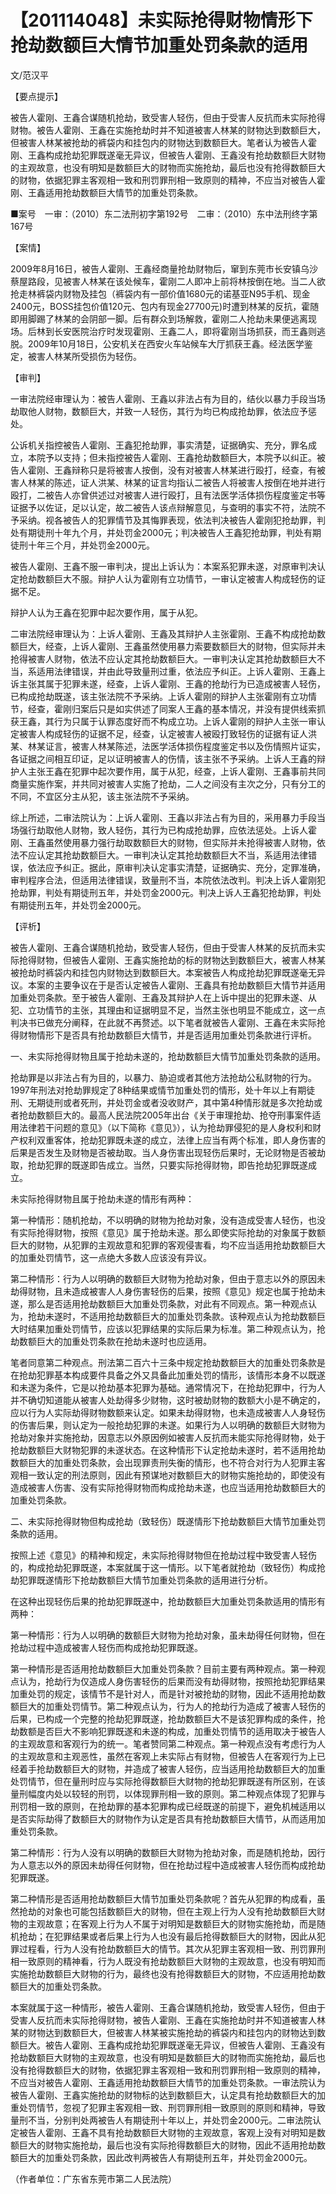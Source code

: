 # 【201114048】未实际抢得财物情形下抢劫数额巨大情节加重处罚条款的适用

文/范汉平

【要点提示】

被告人霍刚、王鑫合谋随机抢劫，致受害人轻伤，但由于受害人反抗而未实际抢得财物。被告人霍刚、王鑫在实施抢劫时并不知道被害人林某的财物达到数额巨大，但被害人林某被抢劫的裤袋内和挂包内的财物达到数额巨大。笔者认为被告人霍刚、王鑫构成抢劫犯罪既遂毫无异议，但被告人霍刚、王鑫没有抢劫数额巨大财物的主观故意，也没有明知是数额巨大的财物而实施抢劫，最后也没有抢得数额巨大的财物，依据犯罪主客观相一致和刑罚罪刑相一致原则的精神，不应当对被告人霍刚、王鑫适用抢劫数额巨大情节的加重处罚条款。

■案号　一审：（2010）东二法刑初字第192号　二审：（2010）东中法刑终字第167号

【案情】

2009年8月16日，被告人霍刚、王鑫经商量抢劫财物后，窜到东莞市长安镇乌沙蔡屋路段，见被害人林某在该处候车，霍刚二人即冲上前将林按倒在地。当二人欲抢走林裤袋内财物及挂包（裤袋内有一部价值1680元的诺基亚N95手机、现金2400元，BOSS挂包价值120元、包内有现金27700元)时遭到林某的反抗，霍随即用脚踢了林某的会阴部一脚。后有群众到场解救，霍刚二人抢劫未果便逃离现场。后林到长安医院治疗时发现霍刚、王鑫二人，即将霍刚当场抓获，而王鑫则逃脱。2009年10月18日，公安机关在西安火车站候车大厅抓获王鑫。经法医学鉴定，被害人林某所受损伤为轻伤。

【审判】

一审法院经审理认为：被告人霍刚、王鑫以非法占有为目的，结伙以暴力手段当场劫取他人财物，数额巨大，并致一人轻伤，其行为均已构成抢劫罪，依法应予惩处。

公诉机关指控被告人霍刚、王鑫犯抢劫罪，事实清楚，证据确实、充分，罪名成立，本院予以支持；但未指控被告人霍刚、王鑫抢劫数额巨大，本院予以纠正。被告人霍刚、王鑫辩称只是将被害人按倒，没有对被害人林某进行殴打，经查，有被害人林某的陈述，证人洪某、林某的证言均指认二被告人将被害人按倒在地并进行殴打，二被告人亦曾供述过对被害人进行殴打，且有法医学活体损伤程度鉴定书等证据予以佐证，足以认定，故二被告人该点辩解意见，与查明的事实不符，法院不予采纳。视各被告人的犯罪情节及其悔罪表现，依法判决被告人霍刚犯抢劫罪，判处有期徒刑十年九个月，并处罚金2000元；判决被告人王鑫犯抢劫罪，判处有期徒刑十年三个月，并处罚金2000元。

被告人霍刚、王鑫不服一审判决，提出上诉认为：本案系犯罪未遂，对原审判决认定抢劫数额巨大不服。辩护人认为霍刚有立功情节，一审认定被害人构成轻伤的证据不足。

辩护人认为王鑫在犯罪中起次要作用，属于从犯。

二审法院经审理认为：上诉人霍刚、王鑫及其辩护人主张霍刚、王鑫不构成抢劫数额巨大，经查，上诉人霍刚、王鑫虽然使用暴力索要数额巨大的财物，但实际并未抢得被害人财物，依法不应认定其抢劫数额巨大。一审判决认定其抢劫数额巨大不当，系适用法律错误，并由此导致量刑过重，依法应予纠正。上诉人霍刚、王鑫上诉主张其属于犯罪未遂，经查，上诉人霍刚、王鑫的抢劫行为已造成被害人轻伤，已构成抢劫既遂，该主张法院不予采纳。上诉人霍刚的辩护人主张霍刚有立功情节，经查，霍刚归案后只是如实供述了同案人王鑫的基本情况，并没有提供线索抓获王鑫，其行为只属于认罪态度好而不构成立功。上诉人霍刚的辩护人主张一审认定被害人构成轻伤的证据不足，经查，认定被害人被殴打致轻伤的证据有证人洪某、林某证言，被害人林某陈述，法医学活体损伤程度鉴定书以及伤情照片证实，各证据之间相互印证，足以证明被害人的伤情，该主张不予采纳。上诉人王鑫的辩护人主张王鑫在犯罪中起次要作用，属于从犯，经查，上诉人霍刚、王鑫事前共同商量实施作案，并共同对被害人实施了抢劫，二人之间没有主次之分，只有分工的不同，不宜区分主从犯，该主张法院不予采纳。

综上所述，二审法院认为：上诉人霍刚、王鑫以非法占有为目的，采用暴力手段当场强行劫取他人财物，致人轻伤，其行为已构成抢劫罪，应依法惩处。上诉人霍刚、王鑫虽然使用暴力强行劫取数额巨大的财物，但实际并未抢得被害人财物，依法不应认定其抢劫数额巨大。一审判决认定其抢劫数额巨大不当，系适用法律错误，依法应予纠正。据此，原审判决认定事实清楚，证据确实、充分，定罪准确，审判程序合法，但适用法律错误，致量刑不当，本院依法改判。判决上诉人霍刚犯抢劫罪，判处有期徒刑五年，并处罚金2000元。判决上诉人王鑫犯抢劫罪，判处有期徒刑五年，并处罚金2000元。

【评析】

被告人霍刚、王鑫合谋随机抢劫，致受害人轻伤，但由于受害人林某的反抗而未实际抢得财物，但被告人霍刚、王鑫实施抢劫的标的财物达到数额巨大，被害人林某被抢劫时裤袋内和挂包内财物达到数额巨大。本案被告人构成抢劫犯罪既遂毫无异议。本案的主要争议在于是否认定被告人霍刚、王鑫具有抢劫数额巨大情节并适用加重处罚条款。至于被告人霍刚、王鑫及其辩护人在上诉中提出的犯罪未遂、从犯、立功情节的主张，其理由和证据明显不足，当然主张也明显不能成立，这一点判决书已做充分阐释，在此就不再赘述。以下笔者就被告人霍刚、王鑫在未实际抢得财物情形下是否具有抢劫数额巨大情节，并是否适用加重处罚条款进行评析。

一、未实际抢得财物且属于抢劫未遂的，抢劫数额巨大情节加重处罚条款的适用。

抢劫罪是以非法占有为目的，以暴力、胁迫或者其他方法抢劫公私财物的行为。1997年刑法对抢劫罪规定了8种结果或情节加重处罚的情形，处十年以上有期徒刑、无期徒刑或者死刑，并处罚金或者没收财产，其中第4种情形就是多次抢劫或者抢劫数额巨大的。最高人民法院2005年出台《关于审理抢劫、抢夺刑事案件适用法律若干问题的意见》（以下简称《意见》），认为抢劫罪侵犯的是人身权利和财产权利双重客体，抢劫犯罪既未遂的成立，法律上应当有两个标准，即人身伤害的后果是否发生及财物是否被劫取。当人身伤害出现轻伤后果时，无论财物是否被劫取，抢劫犯罪的既遂即告成立。当然，只要实际抢得财物，即告抢劫犯罪既遂成立。

未实际抢得财物且属于抢劫未遂的情形有两种：

第一种情形：随机抢劫，不以明确的财物为抢劫对象，没有造成受害人轻伤，也没有实际抢得财物，按照《意见》属于抢劫未遂。那么即使实际抢劫的对象属于数额巨大的财物，从犯罪的主观故意和犯罪的客观侵害看，均不应当适用抢劫数额巨大的加重处罚情节，这一点绝大多数人应该没有异议。

第二种情形：行为人以明确的数额巨大财物为抢劫对象，但由于意志以外的原因未劫得财物，且未造成被害人人身伤害轻伤的后果，按照《意见》规定也属于抢劫未遂，那么是否适用抢劫数额巨大加重处罚条款，对此有不同观点。第一种观点认为，抢劫未遂时，不适用抢劫数额巨大的加重处罚条款。该种观点认为抢劫数额巨大时结果加重处罚情节，应该以犯罪结果的实际后果为标准。第二种观点认为，抢劫数额巨大的加重处罚条款在抢劫未遂时也应适用。

笔者同意第二种观点。刑法第二百六十三条中规定抢劫数额巨大的加重处罚条款是在抢劫犯罪基本构成要件具备之外又具备此加重处罚的情形，该情形本身不以既遂和未遂为条件，它是以抢劫基本犯罪为基础。通常情况下，在抢劫犯罪中，行为人并不确切知道能从被害人处劫得多少财物，这时被劫财物的数额大小是不确定的，应以行为人实际劫得财物数额来认定。如果未劫得财物，也未造成被害人人身轻伤的伤害后果，则认定为一般抢劫犯罪的未遂。如果行为人以明确的数额巨大财物为抢劫对象并实施抢劫，因意志以外原因例如被害人反抗而未能实际抢得财物，处于抢劫数额巨大财物犯罪的未遂状态。在这种情形下认定抢劫未遂时，若不适用抢劫数额巨大的加重处罚条款，会出现罪责刑失衡的情形，也不符合对行为人犯罪主客观相一致认定的刑法原则，因此有预谋地对数额巨大的财物实施抢劫的，即使没有造成被害人伤害、没有实际抢得财物而构成抢劫未遂，也应当适用抢劫数额巨大的加重处罚条款。

二、未实际抢得财物但构成抢劫（致轻伤）既遂情形下抢劫数额巨大情节加重处罚条款的适用。

按照上述《意见》的精神和规定，未实际抢得财物但在抢劫过程中致受害人轻伤的，构成抢劫犯罪既遂，本案就属于这一情形。以下笔者就抢劫（致轻伤）构成抢劫犯罪既遂情形下抢劫数额巨大情节加重处罚条款的适用进行分析。

在这种出现轻伤后果的抢劫犯罪既遂中，抢劫数额巨大加重处罚条款适用的情形有两种：

第一种情形：行为人以明确的数额巨大财物为抢劫对象，虽未劫得任何财物，但在抢劫过程中造成被害人轻伤而构成抢劫犯罪既遂。

第一种情形是否适用抢劫数额巨大加重处罚条款？目前主要有两种观点。第一种观点认为，抢劫行为仅造成人身伤害轻伤的后果而没有劫得财物，按照抢劫犯罪结果加重处罚的规定，该情节不是针对人，而是针对被抢劫的财物，因此不适用抢劫数额巨大的加重处罚情节。第二种观点认为，行为人的抢劫行为造成了被害人轻伤的后果，已构成一个完整的抢劫犯罪既遂，抢劫数额巨大不是该犯罪构成的条件，抢劫数额是否巨大不影响犯罪既遂和未遂的构成，加重处罚情节的适用取决于被告人的主观故意和客观行为的统一。笔者赞同第二种观点。第一种观点没有考虑行为人的主观故意和主观恶性，虽然在客观上未实际占有财物，但被告人在客观行为上已经着手抢劫数额巨大的财物，并造成了被害人轻伤，应当适用抢劫数额巨大的加重处罚情节，但在量刑时应与实际抢得数额巨大财物的抢劫犯罪既遂有所区别，在该量刑幅度内处以较轻的刑罚，以体现罪刑相一致的原则。第二种观点体现了犯罪与刑罚相一致的原则，在抢劫罪的基本犯罪构成已经既遂的前提下，避免机械适用以是否实际劫得了数额巨大的财物作为认定是否具有抢劫数额巨大情节，从而适用加重处罚条款。

第二种情形：行为人没有以明确的数额巨大财物为抢劫对象，而是随机抢劫，因行为人意志以外的原因未劫得任何财物，但在抢劫过程中造成被害人轻伤而构成抢劫犯罪既遂。

第二种情形是否适用抢劫数额巨大情节加重处罚条款呢？首先从犯罪的构成看，虽然抢劫的对象也可能包括数额巨大的财物，但在主观上行为人没有抢劫数额巨大财物的主观故意；在客观上行为人不属于对明知是数额巨大的财物实施抢劫，而是随机抢劫；在犯罪结果或者后果上行为人也没有最后抢得数额巨大的财物，因此从犯罪过程看，行为人没有抢劫数额巨大的情节。其次从犯罪主客观相一致、刑罚罪刑相一致原则的精神看，行为人既没有抢劫数额巨大财物的主观故意，也没有明知而实施抢劫数额巨大财物的行为，最终也没有抢得数额巨大的财物，不应适用抢劫数额巨大的加重处罚条款。

本案就属于这一种情形，被告人霍刚、王鑫合谋随机抢劫，致受害人轻伤，但由于受害人反抗而未实际抢得财物，被告人霍刚、王鑫在实施抢劫时并不知道被害人林某的财物达到数额巨大，但被害人林某被实施抢劫的裤袋内和挂包内的财物达到数额巨大。被告人霍刚、王鑫构成抢劫犯罪既遂毫无异议，但被告人霍刚、王鑫没有抢劫数额巨大财物的主观故意，也没有明知是数额巨大的财物而实施抢劫，最后也没有抢得数额巨大的财物，依据犯罪主客观相一致和刑罚罪刑相一致原则的精神，不应当对被告人霍刚、王鑫适用抢劫数额巨大情节的加重处罚条款。一审法院认为被告人霍刚、王鑫实施抢劫的财物标的达到数额巨大，认定具有抢劫数额巨大的加重处罚情节，忽视了犯罪主客观相一致、刑罚罪刑相一致原则的原则和精神，导致量刑不当，分别判处两被告人有期徒刑十年以上，并处罚金2000元。二审法院认定被告人霍刚、王鑫不具有抢劫数额巨大财物的主观故意，客观上没有对明知是数额巨大的财物实施抢劫，最后也没有实际抢得数额巨大的财物，因此不适用抢劫数额巨大的加重处罚条款，因此改判两被告人有期徒刑五年，并处罚金2000元。

（作者单位：广东省东莞市第二人民法院）